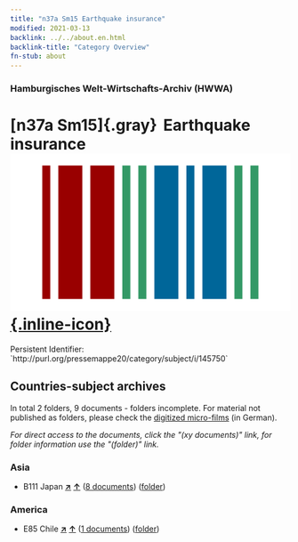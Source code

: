 ```yaml
---
title: "n37a Sm15 Earthquake insurance"
modified: 2021-03-13
backlink: ../../about.en.html
backlink-title: "Category Overview"
fn-stub: about
---
```


### Hamburgisches Welt-Wirtschafts-Archiv (HWWA)

# [n37a Sm15]{.gray}&#8201; Earthquake insurance &#160; [![Wikidata](/images/Wikidata-logo.svg "Wikidata"){.inline-icon}](http://www.wikidata.org/entity/Q104711317)

<div class="hint">Persistent Identifier: `http://purl.org/pressemappe20/category/subject/i/145750`</div>







## Countries-subject archives





In total 2 folders, 9 documents - folders incomplete.
For material not published as folders, please check the [digitized micro-films](/film/h1_sh.de.html) (in German).

_For direct access to the documents, click the "(xy documents)" link, for folder information use the "(folder)" link._



### Asia

- B111 Japan [**&nearr;**](../../../geo/i/141272/about.en.html "Japan (all folders)") [**&uarr;**](../../../geo/about.en.html#B111 "Country category system") (<a href="https://pm20.zbw.eu/iiifview/folder/sh/141272,145750" title="about: Japan : Earthquake insurance" target="_blank">8 documents</a>) ([folder](../../../../folder/sh/1412xx/141272/1457xx/145750/about.en.html))

### America

- E85 Chile [**&nearr;**](../../../geo/i/141691/about.en.html "Chile (all folders)") [**&uarr;**](../../../geo/about.en.html#E85 "Country category system") (<a href="https://pm20.zbw.eu/iiifview/folder/sh/141691,145750" title="about: Chile : Earthquake insurance" target="_blank">1 documents</a>) ([folder](../../../../folder/sh/1416xx/141691/1457xx/145750/about.en.html))








